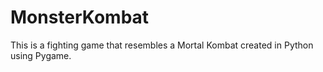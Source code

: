# MonsterKombat
This is a fighting game that resembles a Mortal Kombat created in Python using Pygame. 
